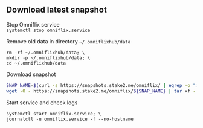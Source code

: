## Download latest snapshot  
Stop Omniflix service  
`systemctl stop omniflix.service`  

Remove old data in directory `~/.omniflixhub/data`  
```
rm -rf ~/.omniflixhub/data; \
mkdir -p ~/.omniflixhub/data; \
cd ~/.omniflixhub/data
```

Download snapshot  
```bash
SNAP_NAME=$(curl -s https://snapshots.stake2.me/omniflix/ | egrep -o ">omniflix.*tar" | tr -d ">" | tail -n1); \
wget -O - https://snapshots.stake2.me/omniflix/${SNAP_NAME} | tar xf -
```

Start service and check logs  
```
systemctl start omniflix.service; \
journalctl -u omniflix.service -f --no-hostname
```
